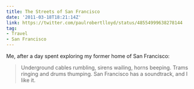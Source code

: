 ```yaml
---
title: The Streets of San Francisco
date: '2011-03-18T18:21:14Z'
link: https://twitter.com/paulrobertlloyd/status/48554999638278144
tag:
- Travel
- San Francisco
---
```

Me, after a day spent exploring my former home of San Francisco:

> Underground cables rumbling, sirens wailing, horns beeping. Trams ringing and drums thumping. San Francisco has a soundtrack, and I like it.
